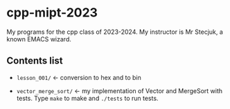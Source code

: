 # cpp-mipt-2023
My programs for the cpp class of 2023-2024. My instructor is Mr Stecjuk, a known EMACS wizard.

## Contents list
- `lesson_001/` <- conversion to hex and to bin

- `vector_merge_sort/` <- my implementation of Vector and MergeSort with tests. Type `make` to make and `./tests` to run tests.
